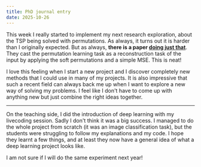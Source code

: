 ```yaml
---
title: PhD journal entry
date: 2025-10-26
---
```


This week I really started to implement my next research exploration, about the TSP being solved
with permutations. As always, it turns out it is harder than I originally expected. But as always,
**there is a paper [doing just that](https://openreview.net/forum?id=Byt3oJ-0W)**. They cast the
permutation learning task as a reconstruction task of the input by applying the soft permutations
and a simple MSE. This is neat!

I love this feeling when I start a new project and I discover completely new methods that I could
use in many of my projects. It is also impressive that such a recent field can always back me up
when I want to explore a new way of solving my problems. I feel like I don't have to come up with
anything new but just combine the right ideas together.

---

On the teaching side, I did the introduction of deep learning with my livecoding session. Sadly I
don't think it was a big success. I managed to do the whole project from scratch (it was an image
classification task), but the students were struggling to follow my explanations and my code. I hope
they learnt a few things, and at least they now have a general idea of what a deep learning project
looks like.

I am not sure if I will do the same experiment next year!
